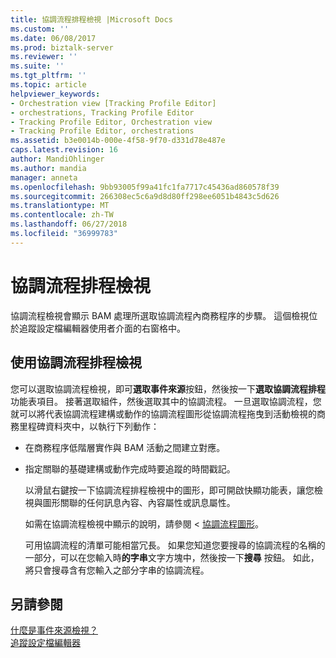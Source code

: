 ```yaml
---
title: 協調流程排程檢視 |Microsoft Docs
ms.custom: ''
ms.date: 06/08/2017
ms.prod: biztalk-server
ms.reviewer: ''
ms.suite: ''
ms.tgt_pltfrm: ''
ms.topic: article
helpviewer_keywords:
- Orchestration view [Tracking Profile Editor]
- orchestrations, Tracking Profile Editor
- Tracking Profile Editor, Orchestration view
- Tracking Profile Editor, orchestrations
ms.assetid: b3e0014b-000e-4f58-9f70-d331d78e487e
caps.latest.revision: 16
author: MandiOhlinger
ms.author: mandia
manager: anneta
ms.openlocfilehash: 9bb93005f99a41fc1fa7717c45436ad860578f39
ms.sourcegitcommit: 266308ec5c6a9d8d80ff298ee6051b4843c5d626
ms.translationtype: MT
ms.contentlocale: zh-TW
ms.lasthandoff: 06/27/2018
ms.locfileid: "36999783"
---
```

# <a name="orchestration-schedule-view"></a>協調流程排程檢視
協調流程檢視會顯示 BAM 處理所選取協調流程內商務程序的步驟。 這個檢視位於追蹤設定檔編輯器使用者介面的右窗格中。  
  
## <a name="working-with-the-orchestration-schedule-view"></a>使用協調流程排程檢視  
 您可以選取協調流程檢視，即可**選取事件來源**按鈕，然後按一下**選取協調流程排程**功能表項目。 接著選取組件，然後選取其中的協調流程。 一旦選取協調流程，您就可以將代表協調流程建構或動作的協調流程圖形從協調流程拖曳到活動檢視的商務里程碑資料夾中，以執行下列動作：  
  
- 在商務程序低階層實作與 BAM 活動之間建立對應。  
  
- 指定關聯的基礎建構或動作完成時要追蹤的時間戳記。  
  
  以滑鼠右鍵按一下協調流程排程檢視中的圖形，即可開啟快顯功能表，讓您檢視與圖形關聯的任何訊息內容、內容屬性或訊息屬性。  
  
  如需在協調流程檢視中顯示的說明，請參閱 <<c0> [ 協調流程圖形](../core/orchestration-shapes.md)。  
  
  可用協調流程的清單可能相當冗長。 如果您知道您要搜尋的協調流程的名稱的一部分，可以在您輸入時**的字串**文字方塊中，然後按一下**搜尋** 按鈕。 如此，將只會搜尋含有您輸入之部分字串的協調流程。  
  
## <a name="see-also"></a>另請參閱  
 [什麼是事件來源檢視？](../core/what-is-the-source-event-view.md)   
 [追蹤設定檔編輯器](../core/tracking-profile-editor.md)